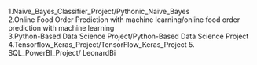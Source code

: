 1.Naive_Bayes_Classifier_Project/Pythonic_Naive_Bayes   
2.Online Food Order Prediction with machine learning/online food order prediction with machine learning  
3.Python-Based Data Science Project/Python-Based Data Science Project
4.Tensorflow_Keras_Project/TensorFlow_Keras_Project
5. SQL_PowerBI_Project/ LeonardBi
